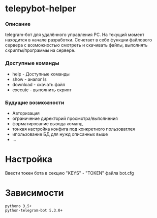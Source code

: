 # telepybot-helper

### Описание
telegram-бот для удалённого управления PC.
На текущий момент находится в начале разработки. Сочетает в себе функции файлового сервера с возможностью смотреть и скачивать файлы, выполнять скрипты/программы на сервере.

### Доступные команды
- help - Доступные команды
- show - аналог ls
- download - скачать файл
- execute - выполнить скрипт

### Будущие возможности
- Авторизация
- ограничение директорий просмотра/выполнения
- форматирование вывода команд
- тонкая настройка конфига под конкретного пользоватлея
- ипользование БД для нужд описанных выше
- ...

# Настройка
Ввести токен бота в секцию "KEYS" - "TOKEN" файла bot.cfg

# Зависимости

    pythono 3.5+
    python-telegram-bot 5.3.0+